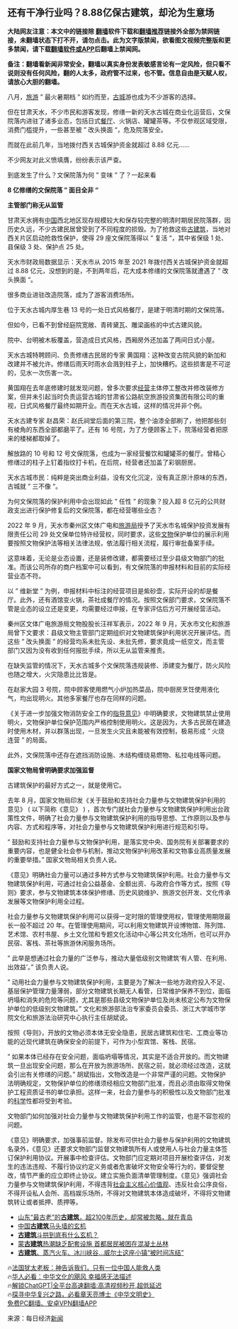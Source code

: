  <!-- 面包屑导航 --> <h2>还有干净行业吗？8.88亿保古建筑，却沦为生意场</h2> <p class="notice"><b>大陆网友注意：本文中的链接除 <a href="https://github.com/bannedbook/fanqiang" >翻墙</a>软件下载和<a href="https://github.com/killgcd/justmysocks/blob/master/README.md">翻墙推荐</a>链接外全部为禁网链接，未翻墙状态下打不开，请勿点击。此为文字版禁闻，欲看图文视频完整版和更多禁闻，请下载<a href="https://github.com/bannedbook/fanqiang">翻墙软件或APP</a>后翻墙上禁闻网。</p><p>备注：翻墙看新闻非常安全，翻墙以真实身份发表敏感言论有一定风险，但只看不说则没有任何风险，翻的人太多，政府管不过来，也不管。信息自由是天赋人权，请放心大胆的翻墙。</b></p>  <div class="entry"> <p>八月，<a href="https://www.bannedbook.org/bnews/tag/%e6%97%85%e6%b8%b8/" class="st_tag internal_tag" rel="tag" title="标签 旅游 下的日志">旅游</a> &#8221; 最火暑期档 &#8221; 如约而至，<a href="https://www.bannedbook.org/bnews/tag/%E5%8F%A4%E5%9F%8E/" class="st_tag internal_tag" rel="tag" title="标签 古城 下的日志">古城</a>游也成为不少游客的选择。</p> <p>但在甘肃天水，不少市民和游客发现，修缮一新的天水古城在商业化运营后，文保院落内进驻了诸多业态，包括日式<a href="https://www.bannedbook.org/bnews/tag/%e9%a4%90%e5%8e%85/" class="st_tag internal_tag" rel="tag" title="标签 餐厅 下的日志">餐厅</a>、火锅店、罐罐茶等。不仅参观区域受限，消费门槛提升，一些甚至被 &#8221; 改头换面 &#8220;，危及院落安全。</p> <p>而就在此前几年，当地拨付西关古城保护资金就超过 8.88 亿元……</p> <p>不少网友对此义愤填膺，纷纷表示该严查。</p> <p>到底发生了什么？文保院落为何 &#8221; 变味 &#8221; 了？一起来看</p> <p><strong>8 亿修缮的文保院落 &#8221; 面目全非 &#8220;</strong></p> <p><strong>主管部门称无从监管</strong></p> <p>甘肃天水拥有<span class='wp_keywordlink_affiliate'><a href="https://www.bannedbook.org/" title="中国" target="_blank">中国</a></span>西北地区现存规模较大和保存较完整的明清时期居民院落群，因历史久远，不少古建民居曾受到了不同程度的损毁。为了抢救这些<a href="https://www.bannedbook.org/bnews/tag/%e5%8f%a4%e5%bb%ba%e7%ad%91/" class="st_tag internal_tag" rel="tag" title="标签 古建筑 下的日志">古建筑</a>，当地对西关片区启动抢救性保护，使得 29 座文保院落得以 &#8221; 复活 &#8220;，其中省保级 1 处、县保级 3 处、保护点 25 处。</p> <p>天水市财政局数据显示：天水市从 2015 年至 2021 年拨付西关古城保护资金就超过 8.88 亿元，没想到的是，不到两年后，花大成本修缮的文保院落就遭遇了 &#8221; 改头换面 &#8220;。</p> <p>很多商业进驻改造院落，成为了游客消费场所。</p> <p>位于天水古城内厚生巷 13 号的一处日式风格餐厅，是建于明清时期的文保院落。</p> <p>但如今，已看不到曾经庭院宽敞、青砖黛瓦、雕梁画栋的中式古建风貌。</p> <p>院中、台明被木板覆盖，营造成日式风格，西厢房外还加盖了两间日式小屋。</p> <p>天水古城特聘顾问、负责修缮古民居的专家 黄国翔：这种改变古院风貌的新加和改建并不被允许。修缮后雨天时雨水会溅到柱子上，加快糟朽。这些损害是不可逆的，见水一次伤害一次。</p> <p>黄国翔在去年底修建时就发现问题，曾多次要求<a href="https://www.bannedbook.org/bnews/tag/%E7%BB%8F%E8%90%A5/" class="st_tag internal_tag" rel="tag" title="标签 经营 下的日志">经营</a>主体停工整改并修改装修方案，但并未引起当时负责运营古城的甘肃省公路航空旅游投资集团有限公司的重视，日式风格餐厅最终如期开业。而在天水古城，这样的情况并非个例。</p> <p>天水古建专家 赵昌荣：赵氏祠堂后面的第三院，整个油漆全部刷了，他把那些刻有棱角的东西全部都磨平了。还有 16 号院，为了方便顾客上下，院落经营者把原来的楼梯都取掉了。</p> <p>解放路的 10 号和 12 号文保院落，也成为一家经营餐饮和罐罐茶的餐厅。曾精心修缮过的柱子上钉着指纹打卡机，在后院，经营者还加盖了彩钢厨房。</p> <p>天水古城市民：纯粹是突出商业利益，没有文化沉淀，没有真正原汁原味的东西，古城就 &#8221; 三不像 &#8220;。</p> <p>为何文保院落的保护利用中会出现如此 &#8221; 任性 &#8221; 的现象？投入超 8 亿元的公共财政支出进行保护修复后的文保院落，都在经营哪些业态？</p> <p>2022 年 9 月，天水市秦州区文体广电和<a href="https://www.bannedbook.org/bnews/tag/%E6%97%85%E6%B8%B8%E5%B1%80/" class="st_tag internal_tag" rel="tag" title="标签 旅游局 下的日志">旅游局</a>授予了天水市名城保护投资发展有限责任公司 29 处文保单位特许经营权，同时要求，这些<a href="https://www.bannedbook.org/bnews/tag/%e6%96%87%e7%89%a9/" class="st_tag internal_tag" rel="tag" title="标签 文物 下的日志">文物</a>保护单位的展示利用要按照文物保护法等相关法律法规，依法履行相关流程，履行审批备案手续。</p>  <p>这意味着，无论是业态设置，还是装修改建，都需要经过至少县级文物部门的批准。而该公司所存的商户档案中可以看到，有文保院落的申报材料和目前的实际经营业态不符。</p> <p>以 &#8221; 维新堂 &#8221; 为例，申报材料中标注的经营项目是紫砂壶，实际开设的却是餐厅。此外，还有酒馆变火锅，茶社成餐厅的情况。按照文保部门要求，文保院落不管是业态的设立还是变更，均需要经过申报，在专家评估后方可开展经营活动。</p> <p>秦州区文体广电旅游局文物股股长汪祥军表示，2022 年 9 月，天水市文化和旅游局曾下文要求：县级文物主管部门定期组织对文物建筑保护利用状况开展评估。而这些 &#8221; 改头换面 &#8221; 的经营均系未批先设、未批先修，要求竟成一纸空文，而主管部门又因为没有收到任何报批手续，所以无从监管来推责。</p> <p>在缺失监管的情况下，天水古城多个文保院落违规装修、添建变为餐厅，防火风险也随之增大，火灾隐患比比皆是。</p> <p>在赵家大园 3 号院，院中顾客使用燃气小炉加热菜品，院中厨房烹饪使用液化气，均出现明火。其他多家餐厅也存在同样的问题。</p> <p>《关于进一步加强文物消防安全工作的<a href="https://www.bannedbook.org/bnews/tag/%E6%8C%87%E5%AF%BC%E6%84%8F%E8%A7%81/" class="st_tag internal_tag" rel="tag" title="标签 指导意见 下的日志">指导意见</a>》中明确要求，文物建筑禁止使用明火，文物保护单位保护范围内严格控制使用明火。这是因为，大多古民居在建造时使用木材，并以群落出现，一旦发生火灾且未能被有效控制，极易形成 &#8221; 火烧连营 &#8221; 的局面。</p> <p>此外，文保院落中还存在遮挡消防设施、木结构缠绕易燃物、私拉电线等问题。</p> <p><strong>国家文物局曾明确要求加强监督</strong></p> <p>古建筑保护的最好方式之一，就是使用它。</p> <p>去年 8 月，国家文物局印发《关于鼓励和支持社会力量参与文物建筑保护利用的意见》 ( 以下简称《意见》 ) ，首次专门就社会力量参与文物建筑保护利用出台政策性文件，明确了社会力量参与文物建筑保护利用的指导思想、工作原则以及参与内容、方式和程序等，对社会力量参与文物建筑保护利用进行规范和引导。</p>  <p>&#8221; 鼓励和支持社会力量参与文物保护利用，是落实党中央、国务院有关部署要求的重要内容，也是健全社会参与机制，推动文物保护利用改革和文物事业高质量发展的重要举措。&#8221; 国家文物局相关负责人说。</p> <p>《意见》明确社会力量可以通过多种方式参与文物建筑保护利用。社会力量参与文物建筑保护利用，可通过社会公益基金、全额出资、与政府合作等方式，按照《导则》要求，参与文物建筑本体保护修缮、历史风貌维护、旅游文创开发、文化传承发展等文物保护利用全过程。</p> <p>社会力量参与文物建筑保护利用可以获得一定时限的管理使用权，管理使用期限最长一般不超过 20 年。在管理使用期间，可以利用文物建筑开设博物馆、陈列馆、艺术馆、农村书屋、乡土文化馆和专题文化活动中心等公共文化场所，也可以开办民宿、客栈、茶社等旅游休闲服务场所。</p> <p>&#8221; 此举是想通过社会力量的广泛参与，推动大量低级别文物建筑‘有人管、在利用、出效益’。&#8221; 该负责人说。</p> <p>&#8221; 动用社会力量参与文物建筑保护利用，主要是为了解决一些地方政府投入不足、基层保护管理力量薄弱，部分文物建筑长期无人看管，日常维护保养不到位，面临坍塌和消失的危险等问题，尤其是那些县级文物保护单位及尚未核定公布为文物保护单位的低级别文物建筑。&#8221; 文化和旅游部法治专家委员会委员、浙江大学城市学院文化和旅游法治研究中心执行主任胡斌说。</p> <p>按照《导则》，开放的文物必须本体无安全隐患，民居古建筑和住宅、工商业等功能的近现代建筑在确保安全的前提下，可作为小型宾馆、客栈、民宿。</p> <p>&#8221; 如果本体已经存在安全问题，面临坍塌等情况，其实是不适合开放的。而文物建筑一旦出现安全问题，那么在开放为旅游场所、民宿之前，就必须经过改造，这就会引出有关修缮的问题。&#8221; 胡斌指出，文物改造是一个非常严谨的问题。文物保护法明确规定，文物保护单位的修缮须经相应文物部门批准，而且必须由取得文物保护工程资质证书的单位承担。这样一来，社会力量参与的积极性以及文物部门批准的<span class='wp_keywordlink'><a href="https://www.bannedbook.org/forum11/topic309.html" title="禁片：“科学”的棍子" target="_blank">科学</a></span>性都将受到考验。</p> <p>文物部门如何加强对社会力量参与文物建筑保护利用工作的监管，也是不容忽视的问题。</p> <p>《意见》明确要求，加强事前监督。除发布可供社会力量参与保护利用的文物建筑名录外，《意见》还要求文物部门监督文物建筑所有人或使用人与社会力量主体签订保护利用协议。开展事中检查评估。文物部门应定期对项目开展检查评估，对发生的违法违规、不履行协议约定义务或者危害破坏文物安全等行为的，要督促整改，情节严重的应立即终止协议。建立实施负面清单管理制度。《意见》强调社会力量参与文物建筑保护利用，不得违背<a href="https://www.bannedbook.org/bnews/tag/%E7%A4%BE%E4%BC%9A%E4%B8%BB%E4%B9%89%E6%A0%B8%E5%BF%83%E4%BB%B7%E5%80%BC%E8%A7%82/" class="st_tag internal_tag" rel="tag" title="标签 社会主义核心价值观 下的日志">社会主义核心价值观</a>、违反社会公序良俗，不得开设私人会所、高档娱乐场所，不得对文物建筑本体造成破坏，不得将文物建筑转让或者抵押、质押等。</p> <!--<div id="taboola-mid-1"></div>--><ul class='op-related-articles' title='相关阅读'> <li><a href='https://www.bannedbook.org/bnews/funmedia/20230808/1917439.html' target='_blank'>山东“最古老”的<b>古建筑</b>，超2100年历史，却常被忽略，就在青岛</a></li> <li><a href='https://www.bannedbook.org/bnews/lifebaike/20230717/1908907.html' target='_blank'>中国<b>古建筑</b>马头墙的玄机</a></li> <li><a href='https://www.bannedbook.org/bnews/lifebaike/20230609/1894717.html' target='_blank'><b>古建筑</b>斗拱到底有什么玄机？</a></li> <li><a href='https://www.bannedbook.org/bnews/bannedvideo/20230607/1893640.html' target='_blank'>蒙<b>古建筑</b>热潮缺乏配套设施   首都居民被困在混凝土丛林</a></li> <li><a href='https://www.bannedbook.org/bnews/funmedia/20230520/1886492.html' target='_blank'><b>古建筑</b>、蒸汽火车、冰川峡谷…威尔士这座小镇“被时间冻结”</a></li> </ul> <p class="texttj"> 🔥<a href="https://www.bannedbook.org/bnews/ssgc/20230219/1850782.html" target="_blank">法国犹太老板：神告诉我们，只有一位中国人能救人类</a><br/> 🔥<a href="https://www.bannedbook.org/bnews/comments/20220220/1694796.html" target="_blank">华人必看：中华文化的飓风 幸福感无法描述</a><br/> 🔥<a href="https://github.com/bannedbook/fanqiang/wiki/V2ray%E6%9C%BA%E5%9C%BA" target="_blank">解锁ChatGPT|全平台高速翻墙:高清视频秒开,超低延迟</a><br/> 🔥<a href="https://www.bannedbook.org/bnews/comments/20220808/1768773.html" target="_blank">探寻中华复兴之路，必看章天亮博士《中华文明史》</a><br/> <a href="https://github.com/bannedbook/fanqiang/wiki/%E7%A6%81%E9%97%BB%E7%BD%91%E5%AE%89%E5%8D%93%E7%BF%BB%E5%A2%99%E6%96%B0%E9%97%BBAPP" target="_blank">免费PC翻墙、安卓VPN翻墙APP</a><br/> </p> <p class="src-info">来源：每日经济<span class='wp_keywordlink_affiliate'><a href="https://www.bannedbook.org/" title="新闻">新闻</a></span> </p><a name='sharetosocial'></a> <div style="margin-bottom:5px;padding-bottom:5px;clear:both"> <div id="archive-pix-1" class="banner-ads"> <!-- AuctionX Display platform tag START --> <div id="27602x728x90x621x_ADSLOT1" clicktrack="%%CLICK_URL_ESC%%"></div>  <!-- AuctionX Display platform tag END --> </div> <div id="archive-pix-2" class="banner-ads"> <!-- AuctionX Display platform tag START --> <div id="27556x300x250x621x_ADSLOT1" clicktrack="%%CLICK_URL_ESC%%" style="margin:0 auto;text-align:center"></div>  <!-- AuctionX Display platform tag END --> </div> </div>  <div id="archive-pix-1" class="banner-ads"> <!-- AuctionX Display platform tag START --> <div id="27603x728x90x621x_ADSLOT1" clicktrack="%%CLICK_URL_ESC%%"></div>  <!-- AuctionX Display platform tag END --> </div> </div><!--END ENTRY--> 
